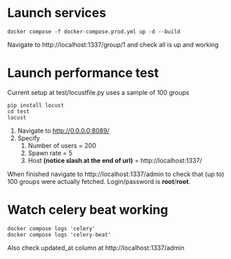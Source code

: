 # Launch services

```shell
docker compose -f docker-compose.prod.yml up -d --build
```

Navigate to http://localhost:1337/group/1 and check all is up and working

# Launch performance test

Current setup at test/locustfile.py uses a sample of 100 groups

```shell
pip install locust
cd test
locust
```

1) Navigate to http://0.0.0.0:8089/
2) Specify
   1) Number of users = 200
   2) Spawn rate = 5
   3) Host **(notice slash at the end of url)** = http://localhost:1337/ 

When finished navigate to http://localhost:1337/admin to check that (up to) 100 groups were actually fetched. Login/password is **root**/**root**.

# Watch celery beat working
```shell
docker compose logs 'celery'
docker compose logs 'celery-beat'
```

Also check updated_at column at http://localhost:1337/admin
